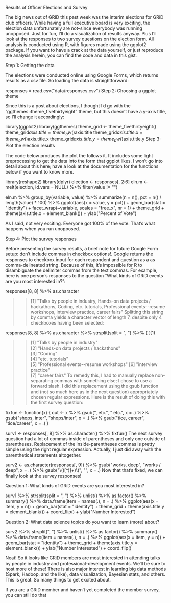 Results of Officer Elections and Survey

The big news out of GRiD this past week was the interim elections for GRiD club officers. While having a full executive board is very exciting, the election data unfortunately are not–since everybody was running unopposed. Just for fun, I’ll do a visualization of results anyway. Plus I’ll look at the responses to two survey questions on the election form. All analysis is conducted using R, with figures made using the ggplot2 package. If you want to have a crack at the data yourself, or just reproduce the analysis herein, you can find the code and data in this gist.

Step 1: Getting the data

The elections were conducted online using Google Forms, which returns results as a csv file. So loading the data is straightforward:

responses = read.csv("data/responses.csv")
Step 2: Choosing a ggplot theme

Since this is a post about elections, I thought I’d go with the “ggthemes::theme_fivethirtyeight” theme, but this doesn’t have a y-axis title, so I’ll change it accordingly:

library(ggplot2)
library(ggthemes)
theme_grid <- theme_fivethirtyeight()
theme_grid$axis.title = theme_bw()$axis.title
theme_grid$axis.title.x = theme_bw()$axis.title.x
theme_grid$axis.title.y = theme_bw()$axis.title.y
Step 3: Plot the election results

The code below produces the plot the follows it. It includes some light preprocessing to get the data into the form that ggplot likes. I won’t go into detail about this here; have a look at the documentation for the functions below if you want to know more.

library(reshape2)
library(dplyr)
election <- responses[, 2:6]
eln.m <- melt(election, id.vars = NULL) %>%
  filter(value != "")

eln.m %>%
  group_by(variable, value) %>%
  summarize(n = n(), pct = n() / length(value) * 100) %>%
  ggplot(aes(x = value, y = pct)) +
  geom_bar(stat = "identity") +
  facet_wrap(~variable, scales = "free_x", nr = 1) +
  theme_grid +
  theme(axis.title.x = element_blank()) +
  ylab("Percent of Vote")


As I said, not very exciting. Everyone got 100% of the vote. That’s what happens when you run unopposed.

Step 4: Plot the survey responses

Before presenting the survey results, a brief note for future Google Form setup: don’t include commas in checkbox options!. Google returns the responses to checkbox input for each respondent and question as a as comma-delineated string. Because of this, it’s impossible for R to disambiguate the delimiter commas from the text commas. For example, here is one person’s responses to the question “What kinds of GRiD events are you most interested in?”:

responses[8, 8] %>%
  as.character
>> [1] "Talks by people in industry, Hands-on data projects / hackathons, 
Coding, etc. tutorials, Professional events--resume workshops,
 interview practice, career fairs"
Splitting this string by comma yields a character vector of length 7, despite only 4 checkboxes having been selected:

responses[8, 8] %>%
  as.character %>%
  strsplit(split = ", ") %>%
  `[[`(1)
>> [1] "Talks by people in industry"          
>> [2] "Hands-on data projects / hackathons"  
>> [3] "Coding"                               
>> [4] "etc. tutorials"                       
>> [5] "Professional events--resume workshops"
>> [6] "interview practice"                   
>> [7] "career fairs"
To remedy this, I had to manually replace non-separating commas with something else; I chose to use a forward slash. I did this replacement using the gsub function and (not so much here as in the next question) appropriately chosen regular expressions. Here is the result of doing this with the first survey question:

fixfun <- function(x) {
  out <- x %>%
    gsub(", etc.", " etc.", x = .) %>%
    gsub("shops, inter", "shops/inter", x = .) %>%
    gsub("tice, career", "tice/career", x = .)
}

surv1 <- responses[, 8] %>% 
  as.character() %>%
  fixfun()
The next survey question had a lot of commas inside of parentheses and only one outside of parentheses. Replacement of the inside-parentheses commas is pretty simple using the right regular expression. Actually, I just did away with the parenthetical statements altogether.

surv2 <- as.character(responses[, 9]) %>%
  gsub("works, deep", "works / deep", x = .) %>%
  gsub("\\(([^)]+)\\)", "", x = .)
Now that that’s fixed, we can finally look at the survey responses!

Question 1: What kinds of GRiD events are you most interested in?

surv1 %>%
  strsplit(split = ", ") %>%
  unlist() %>%
  as.factor() %>%
  summary() %>%
  data.frame(item = names(.), n = .) %>%
  ggplot(aes(x = item, y = n)) + 
  geom_bar(stat = "identity") +
  theme_grid +
  theme(axis.title.y = element_blank()) +
  coord_flip() +
  ylab("Number Interested")


Question 2: What data science topics do you want to learn (more) about?

surv2 %>%
  strsplit(", ") %>%
  unlist() %>%
  as.factor() %>%
  summary() %>%
  data.frame(item = names(.), n = .) %>%
  ggplot(aes(x = item, y = n)) + 
  geom_bar(stat = "identity") +
  theme_grid +
  theme(axis.title.y = element_blank()) +
  ylab("Number Interested") +
  coord_flip()


Neat! So it looks like GRiD members are most interested in attending talks by people in industry and professional-development events. We’ll be sure to host more of these! There is also major interest in learning big data methods (Spark, Hadoop, and the like), data visualization, Bayesian stats, and others. This is great. So many things to get excited about.

If you are a GRiD member and haven’t yet completed the member survey, you can still do that